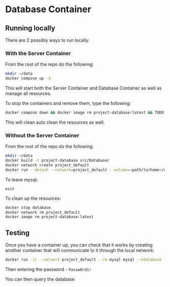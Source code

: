 # Database Container


## Running locally
There are 2 possibly ways to run locally:


### With the Server Container
From the root of the repo do the following:

```bash
mkdir ~/data
docker compose up -d
```

This will start both the Server Container and Database Container as well as manage all resources.

To stop the containers and remove them, type the following:

```bash
docker compose down && docker image rm project-database:latest && TODO
```

This will clean auto clean the resources as well.


### Without the Server Container
From the root of the repo do the following:

```bash
mkdir ~/data
docker build -t project-database src/Database/
docker network create project_default
docker run --detach --network=project_default --volume=<path/to/home>/data:/var/lib/mysql --restart=always --env-file=src/Database/mysql_variables.env --name=database project-database:latest
```

To leave mysql:

```mysql
exit
```

To clean up the resources:

```bash
docker stop database
docker network rm project_default
docker image rm project-database:latest
```


## Testing
Once you have a container up, you can check that it works by creating another container that will communicate to it through the local network:

```bash
docker run -it --network project_default --rm mysql mysql --hdatabase -uroot -p
```

Then entering the password - `Passw0rd1!`

You can then query the database
